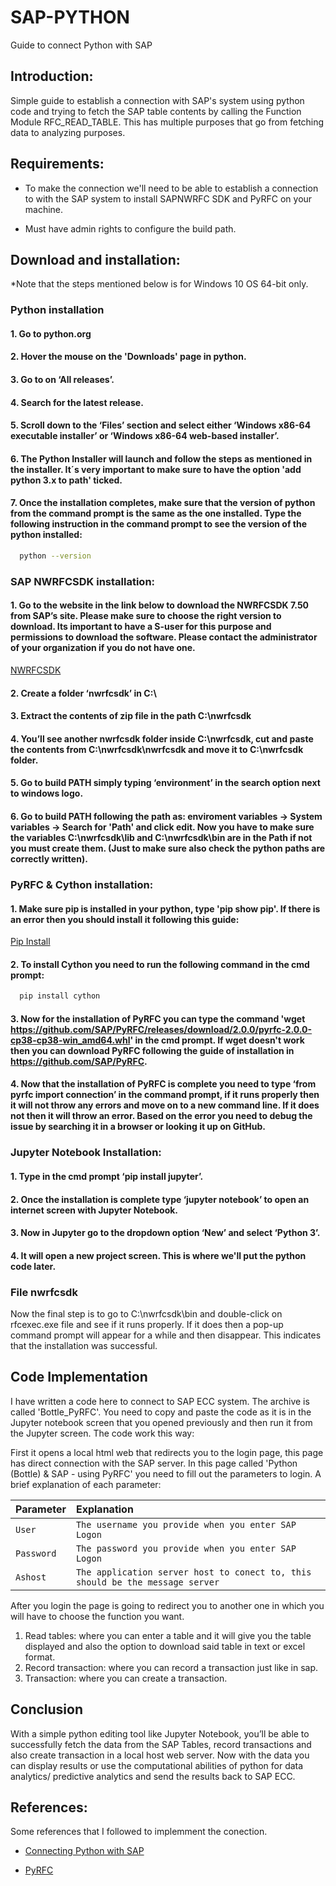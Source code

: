 # SAP-PYTHON

Guide to connect Python with SAP 

## Introduction:

Simple guide to establish a connection with SAP's system using python code and trying to fetch the SAP table contents by calling the Function Module RFC_READ_TABLE.
This has multiple purposes that go from fetching data to analyzing purposes.

## Requirements:

- To make the connection we'll need to be able to establish a connection to with the SAP system to install SAPNWRFC SDK and PyRFC on your machine.

- Must have admin rights to configure the build path.

## Download and installation:

*Note that the steps mentioned below is for Windows 10 OS 64-bit only.

### Python installation

#### 1. Go to python.org
#### 2. Hover the mouse on the 'Downloads' page in python.
#### 3. Go to  on ‘All releases’.
#### 4. Search for the latest release.
#### 5. Scroll down to the ‘Files’ section and select either ‘Windows x86-64 executable installer’ or ‘Windows x86-64 web-based installer’.
#### 6. The Python Installer will launch and follow the steps as mentioned in the installer. It´s very important to make sure to have the option 'add python 3.x to path' ticked.
#### 7. Once the installation completes, make sure that the version of python from the command prompt is the same as the one installed. Type the following instruction in the command prompt to see the version of the python installed:
```bash
  python --version
```

### SAP NWRFCSDK installation:

#### 1. Go to the website in the link below to download the NWRFCSDK 7.50 from SAP’s site. Please make sure to choose the right version to download.  Its important to have a S-user for this purpose and permissions to download the software. Please contact the administrator of your organization if you do not have one. 

[NWRFCSDK](https://launchpad.support.sap.com/#/softwarecenter/template/products/_APP=00200682500000001943&_EVENT=DISPHIER&HEADER=Y&FUNCTIONBAR=N&EVENT=TREE&NE=NAVIGATE&ENR=01200314690100002214&V=MAINT)
#### 2. Create a folder ‘nwrfcsdk’ in C:\

#### 3. Extract the contents of zip file in the path C:\nwrfcsdk

#### 4. You’ll see another nwrfcsdk folder inside C:\nwrfcsdk, cut and paste the contents from C:\nwrfcsdk\nwrfcsdk and move it to C:\nwrfcsdk folder.

#### 5. Go to build PATH simply typing ‘environment’ in the search option next to windows logo.

#### 6. Go to build PATH following the path as: enviroment variables -> System variables -> Search for 'Path' and click edit. Now you have to make sure the variables C:\nwrfcsdk\lib and C:\nwrfcsdk\bin are in the Path if not you must create them. (Just to make sure also check the python paths are correctly written).

### PyRFC & Cython installation:

#### 1. Make sure pip is installed in your python, type 'pip show pip'. If there is an error then you should install it following this guide: 
[Pip Install](https://pip.pypa.io/en/stable/installation/)

#### 2. To install Cython you need to run the following command in the cmd prompt:
```bash
  pip install cython
```

#### 3. Now for the installation of PyRFC you can type the command 'wget https://github.com/SAP/PyRFC/releases/download/2.0.0/pyrfc-2.0.0-cp38-cp38-win_amd64.whl' in the cmd prompt. If wget doesn't work then you can download PyRFC following the guide of installation in https://github.com/SAP/PyRFC.

#### 4. Now that the installation of PyRFC is complete you need to type  ‘from pyrfc import connection’ in the command prompt, if it runs properly then it will not throw any errors and move on to a new command line. If it does not then it will throw an error. Based on the error you need to debug the issue by searching it in a browser or looking it up on GitHub.

### Jupyter Notebook Installation:

#### 1. Type in the cmd prompt  ‘pip install jupyter’.

#### 2. Once the installation is complete type ‘jupyter notebook’ to open an internet screen with Jupyter Notebook.

#### 3. Now in Jupyter go to the dropdown option ‘New’ and select ‘Python 3’.

#### 4. It will open a new project screen. This is where we'll put the python code later.

### File nwrfcsdk
Now the final step is to go to C:\nwrfcsdk\bin and double-click on rfcexec.exe file and see if it runs properly. If it does then a pop-up command prompt will appear for a while and then disappear. This indicates that the installation was successful.

## Code Implementation

I have written a code here to connect to SAP ECC system. The archive is called 'Bottle_PyRFC'. 
You need to copy and paste the code as it is in the Jupyter notebook screen that you opened previously and then run it from the Jupyter screen.
The code work this way: 

First it opens a local html web that redirects you to the login page, this page has direct connection with the SAP server.
In this page called 'Python (Bottle) & SAP - using PyRFC' you need to fill out the parameters to login. A brief explanation of each parameter:

| Parameter     | Explanation     |
| :------------ | :-------------- |
| `User`        | `The username you provide when you enter SAP Logon`                           |
| `Password`    | `The password you provide when you enter SAP Logon`                           |
| `Ashost`      | `The application server host to conect to, this should be the message server` |


After you login the page is going to redirect you to another one in which you will have to choose the function you want.

1. Read tables: where you can enter a table and it will give you the table displayed and also the option to download said table in text or excel format.
2. Record transaction: where you can record a transaction just like in sap.
3. Transaction: where you can create a transaction.


## Conclusion

With a simple python editing tool like Jupyter Notebook, you’ll be able to successfully fetch the data from the SAP Tables, record transactions and also create transaction in a local host web server.
Now with the data you can display results or use the computational abilities of python for data analytics/ predictive analytics and send the results back to SAP ECC.


## References:

Some references that I followed to implemment the conection.

- [Connecting Python with SAP](https://blogs.sap.com/2020/06/09/connecting-python-with-sap-step-by-step-guide/)

- [PyRFC](https://github.com/SAP/PyRFC)

